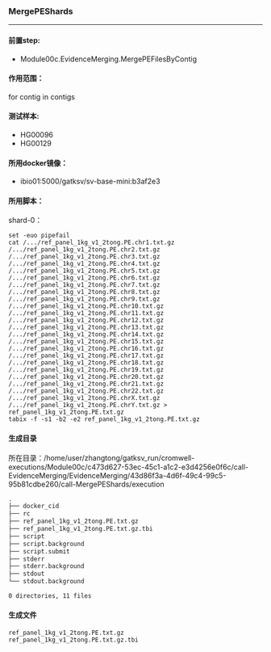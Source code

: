 ### MergePEShards
***
#### 前置step:
+ Module00c.EvidenceMerging.MergePEFilesByContig
#### 作用范围：
for contig in contigs
#### 测试样本:
+ HG00096
+ HG00129
#### 所用docker镜像：
+ ibio01:5000/gatksv/sv-base-mini:b3af2e3
#### 所用脚本：
shard-0：
```xhsell
set -euo pipefail
cat /.../ref_panel_1kg_v1_2tong.PE.chr1.txt.gz /.../ref_panel_1kg_v1_2tong.PE.chr2.txt.gz /.../ref_panel_1kg_v1_2tong.PE.chr3.txt.gz /.../ref_panel_1kg_v1_2tong.PE.chr4.txt.gz /.../ref_panel_1kg_v1_2tong.PE.chr5.txt.gz /.../ref_panel_1kg_v1_2tong.PE.chr6.txt.gz /.../ref_panel_1kg_v1_2tong.PE.chr7.txt.gz /.../ref_panel_1kg_v1_2tong.PE.chr8.txt.gz /.../ref_panel_1kg_v1_2tong.PE.chr9.txt.gz /.../ref_panel_1kg_v1_2tong.PE.chr10.txt.gz /.../ref_panel_1kg_v1_2tong.PE.chr11.txt.gz /.../ref_panel_1kg_v1_2tong.PE.chr12.txt.gz /.../ref_panel_1kg_v1_2tong.PE.chr13.txt.gz /.../ref_panel_1kg_v1_2tong.PE.chr14.txt.gz /.../ref_panel_1kg_v1_2tong.PE.chr15.txt.gz /.../ref_panel_1kg_v1_2tong.PE.chr16.txt.gz /.../ref_panel_1kg_v1_2tong.PE.chr17.txt.gz /.../ref_panel_1kg_v1_2tong.PE.chr18.txt.gz /.../ref_panel_1kg_v1_2tong.PE.chr19.txt.gz /.../ref_panel_1kg_v1_2tong.PE.chr20.txt.gz /.../ref_panel_1kg_v1_2tong.PE.chr21.txt.gz /.../ref_panel_1kg_v1_2tong.PE.chr22.txt.gz /.../ref_panel_1kg_v1_2tong.PE.chrX.txt.gz /.../ref_panel_1kg_v1_2tong.PE.chrY.txt.gz > ref_panel_1kg_v1_2tong.PE.txt.gz
tabix -f -s1 -b2 -e2 ref_panel_1kg_v1_2tong.PE.txt.gz
```

#### 生成目录
所在目录：/home/user/zhangtong/gatksv_run/cromwell-executions/Module00c/c473d627-53ec-45c1-a1c2-e3d4256e0f6c/call-EvidenceMerging/EvidenceMerging/43d86f3a-4d6f-49c4-99c5-95b81cdbe260/call-MergePEShards/execution
```xml
.
├── docker_cid
├── rc
├── ref_panel_1kg_v1_2tong.PE.txt.gz
├── ref_panel_1kg_v1_2tong.PE.txt.gz.tbi
├── script
├── script.background
├── script.submit
├── stderr
├── stderr.background
├── stdout
└── stdout.background

0 directories, 11 files
```
#### 生成文件
```
ref_panel_1kg_v1_2tong.PE.txt.gz
ref_panel_1kg_v1_2tong.PE.txt.gz.tbi
```